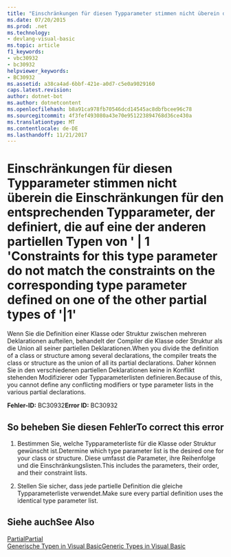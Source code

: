 ```yaml
---
title: "Einschränkungen für diesen Typparameter stimmen nicht überein die Einschränkungen für den entsprechenden Typparameter, der definiert, die auf eine der anderen partiellen Typen von &#39; | 1 &#39;"
ms.date: 07/20/2015
ms.prod: .net
ms.technology:
- devlang-visual-basic
ms.topic: article
f1_keywords:
- vbc30932
- bc30932
helpviewer_keywords:
- BC30932
ms.assetid: a38ca4ad-6bbf-421e-a0d7-c5e0a9029160
caps.latest.revision: 
author: dotnet-bot
ms.author: dotnetcontent
ms.openlocfilehash: b8a91ca978fb70546dcd14545ac8dbfbcee96c78
ms.sourcegitcommit: 4f3fef493080a43e70e951223894768d36ce430a
ms.translationtype: MT
ms.contentlocale: de-DE
ms.lasthandoff: 11/21/2017
---
```

# <a name="constraints-for-this-type-parameter-do-not-match-the-constraints-on-the-corresponding-type-parameter-defined-on-one-of-the-other-partial-types-of-39139"></a><span data-ttu-id="fc4b2-102">Einschränkungen für diesen Typparameter stimmen nicht überein die Einschränkungen für den entsprechenden Typparameter, der definiert, die auf eine der anderen partiellen Typen von &#39; | 1 &#39;</span><span class="sxs-lookup"><span data-stu-id="fc4b2-102">Constraints for this type parameter do not match the constraints on the corresponding type parameter defined on one of the other partial types of &#39;|1&#39;</span></span>
<span data-ttu-id="fc4b2-103">Wenn Sie die Definition einer Klasse oder Struktur zwischen mehreren Deklarationen aufteilen, behandelt der Compiler die Klasse oder Struktur als die Union all seiner partiellen Deklarationen.</span><span class="sxs-lookup"><span data-stu-id="fc4b2-103">When you divide the definition of a class or structure among several declarations, the compiler treats the class or structure as the union of all its partial declarations.</span></span> <span data-ttu-id="fc4b2-104">Daher können Sie in den verschiedenen partiellen Deklarationen keine in Konflikt stehenden Modifizierer oder Typparameterlisten definieren.</span><span class="sxs-lookup"><span data-stu-id="fc4b2-104">Because of this, you cannot define any conflicting modifiers or type parameter lists in the various partial declarations.</span></span>  
  
 <span data-ttu-id="fc4b2-105">**Fehler-ID:** BC30932</span><span class="sxs-lookup"><span data-stu-id="fc4b2-105">**Error ID:** BC30932</span></span>  
  
## <a name="to-correct-this-error"></a><span data-ttu-id="fc4b2-106">So beheben Sie diesen Fehler</span><span class="sxs-lookup"><span data-stu-id="fc4b2-106">To correct this error</span></span>  
  
1.  <span data-ttu-id="fc4b2-107">Bestimmen Sie, welche Typparameterliste für die Klasse oder Struktur gewünscht ist.</span><span class="sxs-lookup"><span data-stu-id="fc4b2-107">Determine which type parameter list is the desired one for your class or structure.</span></span> <span data-ttu-id="fc4b2-108">Diese umfasst die Parameter, ihre Reihenfolge und die Einschränkungslisten.</span><span class="sxs-lookup"><span data-stu-id="fc4b2-108">This includes the parameters, their order, and their constraint lists.</span></span>  
  
2.  <span data-ttu-id="fc4b2-109">Stellen Sie sicher, dass jede partielle Definition die gleiche Typparameterliste verwendet.</span><span class="sxs-lookup"><span data-stu-id="fc4b2-109">Make sure every partial definition uses the identical type parameter list.</span></span>  
  
## <a name="see-also"></a><span data-ttu-id="fc4b2-110">Siehe auch</span><span class="sxs-lookup"><span data-stu-id="fc4b2-110">See Also</span></span>  
 [<span data-ttu-id="fc4b2-111">Partial</span><span class="sxs-lookup"><span data-stu-id="fc4b2-111">Partial</span></span>](../../visual-basic/language-reference/modifiers/partial.md)  
 [<span data-ttu-id="fc4b2-112">Generische Typen in Visual Basic</span><span class="sxs-lookup"><span data-stu-id="fc4b2-112">Generic Types in Visual Basic</span></span>](../../visual-basic/programming-guide/language-features/data-types/generic-types.md)
